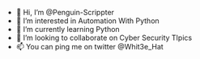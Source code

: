 - 👋 Hi, I’m @Penguin-Scrippter
- 👀 I’m interested in Automation With Python
- 🌱 I’m currently learning Python 
- 💞️ I’m looking to collaborate on Cyber Security TIpics
- 📫 You can ping me on twitter @Whit3e_Hat

<!---
Penguin-Scrippter/Penguin-Scrippter is a ✨ special ✨ repository because its `README.md` (this file) appears on your GitHub profile.
You can click the Preview link to take a look at your changes.
--->
